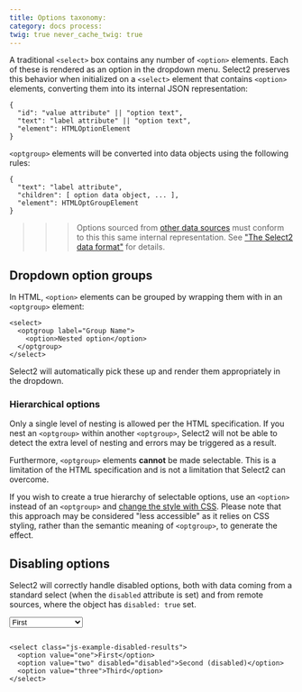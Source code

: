 ```yaml
---
title: Options taxonomy:
category: docs process:
twig: true never_cache_twig: true
---
```


A traditional `<select>` box contains any number of `<option>` elements. Each of these is rendered as an option in the
dropdown menu. Select2 preserves this behavior when initialized on a `<select>` element that contains `<option>`
elements, converting them into its internal JSON representation:

```
{
  "id": "value attribute" || "option text",
  "text": "label attribute" || "option text",
  "element": HTMLOptionElement
}
```

`<optgroup>` elements will be converted into data objects using the following rules:

```
{
  "text": "label attribute",
  "children": [ option data object, ... ],
  "element": HTMLOptGroupElement
}
```

> > > Options sourced from [other data sources](/data-sources) must conform to this this same internal representation. See ["The Select2 data format"](/data-sources/formats) for details.

## Dropdown option groups

In HTML, `<option>` elements can be grouped by wrapping them with in an `<optgroup>` element:

```
<select>
  <optgroup label="Group Name">
    <option>Nested option</option>
  </optgroup>
</select>
```

Select2 will automatically pick these up and render them appropriately in the dropdown.

### Hierarchical options

Only a single level of nesting is allowed per the HTML specification. If you nest an `<optgroup>` within
another `<optgroup>`, Select2 will not be able to detect the extra level of nesting and errors may be triggered as a
result.

Furthermore, `<optgroup>` elements **cannot** be made selectable. This is a limitation of the HTML specification and is
not a limitation that Select2 can overcome.

If you wish to create a true hierarchy of selectable options, use an `<option>` instead of an `<optgroup>`
and [change the style with CSS](http://stackoverflow.com/q/30820215/359284#30948247). Please note that this approach may
be considered "less accessible" as it relies on CSS styling, rather than the semantic meaning of `<optgroup>`, to
generate the effect.

## Disabling options

Select2 will correctly handle disabled options, both with data coming from a standard select (when the `disabled`
attribute is set) and from remote sources, where the object has `disabled: true` set.

<div class="s2-example">
    <select class="js-example-disabled-results form-control">
      <option value="one">First</option>
      <option value="two" disabled="disabled">Second (disabled)</option>
      <option value="three">Third</option>
    </select>
</div>

<pre data-fill-from=".js-code-disabled-option"></pre>

```
<select class="js-example-disabled-results">
  <option value="one">First</option>
  <option value="two" disabled="disabled">Second (disabled)</option>
  <option value="three">Third</option>
</select>
```

<script type="text/javascript" class="js-code-disabled-option">

var $disabledResults = $(".js-example-disabled-results");
$disabledResults.select2();

</script>

